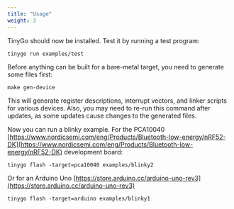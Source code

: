 ```yaml
---
title: "Usage"
weight: 3
---
```


TinyGo should now be installed. Test it by running a test program:

    tinygo run examples/test

Before anything can be built for a bare-metal target, you need to generate some
files first:

    make gen-device

This will generate register descriptions, interrupt vectors, and linker scripts
for various devices. Also, you may need to re-run this command after updates,
as some updates cause changes to the generated files.

Now you can run a blinky example. For the PCA10040 [https://www.nordicsemi.com/eng/Products/Bluetooth-low-energy/nRF52-DK](https://www.nordicsemi.com/eng/Products/Bluetooth-low-energy/nRF52-DK)
development board:

    tinygo flash -target=pca10040 examples/blinky2

Or for an Arduino Uno [https://store.arduino.cc/arduino-uno-rev3](https://store.arduino.cc/arduino-uno-rev3)

    tinygo flash -target=arduino examples/blinky1
